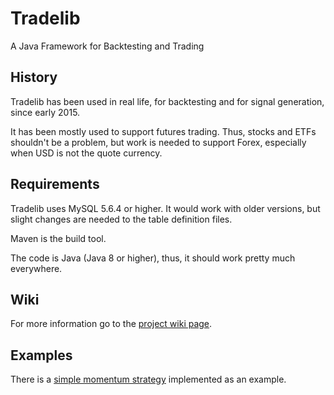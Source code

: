 # Tradelib
A Java Framework for Backtesting and Trading

## History
Tradelib has been used in real life, for backtesting and for signal
generation, since early 2015.

It has been mostly used to support futures trading. Thus, stocks and
ETFs shouldn't be a problem, but work is needed to support Forex,
especially when USD is not the quote currency.

## Requirements
Tradelib uses MySQL 5.6.4 or higher. It would work with older versions,
but slight changes are needed to the table definition files.

Maven is the build tool.

The code is Java (Java 8 or higher), thus, it should work pretty much everywhere.

## Wiki
For more information go to the [project wiki page](https://github.com/ivannp/tradelib/wiki).

## Examples
There is a [simple momentum strategy](https://github.com/ivannp/simple-momentum) implemented as an example.
